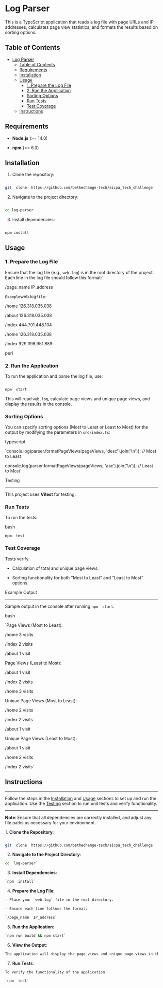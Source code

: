 # Log Parser

This is a TypeScript application that reads a log file with page URLs and IP addresses, calculates page view statistics, and formats the results based on sorting options.

## Table of Contents

- [Log Parser](#log-parser)
  - [Table of Contents](#table-of-contents)
  - [Requirements](#requirements)
  - [Installation](#installation)
  - [Usage](#usage)
    - [1. Prepare the Log File](#1-prepare-the-log-file)
    - [2. Run the Application](#2-run-the-application)
    - [Sorting Options](#sorting-options)
    - [Run Tests](#run-tests)
    - [Test Coverage](#test-coverage)
  - [Instructions](#instructions)

## Requirements

- **Node.js** (>= 14.0)

- **npm** (>= 6.0)

## Installation

1. Clone the repository:

```bash

git  clone  https://github.com/bethechange-tech/aicpa_tech_challenge

```

2. Navigate  to  the  project  directory:

```bash

cd log-parser

```

3. Install  dependencies:

```bash

npm install

```

## Usage

### 1. Prepare the Log File

Ensure  that  the  log  file (e.g., `web.log`) is in the root directory of the project. Each line in the log file should follow this format:`

/page_name  IP_address

`Example`web.log`file:`

/home  126.318.035.038

/about  126.318.035.038

/index  444.701.448.104

/home  126.318.035.038

/index  929.398.951.889

perl

### 2. Run the Application

To run the application and parse the log file, use:

```bash

npm  start
```

This will read `web.log`, calculate page views and unique page views, and display the results in the console.

### Sorting Options

You can specify sorting options (Most to Least or Least to Most) for the output by modifying the parameters in `src/index.ts`:

typescript

`console.log(parser.formatPageViews(pageViews,  'desc').join('\n')); //  Most  to  Least

console.log(parser.formatPageViews(pageViews,  'asc').join('\n')); //  Least  to  Most`

Testing

-------

This project uses **Vitest** for testing.

### Run Tests

To run the tests:

bash

`npm  test`

### Test Coverage

Tests verify:

- Calculation of total and unique page views.

- Sorting functionality for both "Most to Least" and "Least to Most" options.

Example Output

--------------

Sample output in the console after running `npm  start`:

bash

`Page  Views (Most to  Least):

/home  3  visits

/index  2  visits

/about  1  visit

Page  Views (Least to  Most):

/about  1  visit

/index  2  visits

/home  3  visits

Unique  Page  Views (Most to  Least):

/home  2  visits

/index  2  visits

/about  1  visit

Unique  Page  Views (Least to  Most):

/about  1  visit

/home  2  visits

/index  2  visits`

## Instructions

*  *  *  *  *

Follow the steps in the [Installation](#installation) and [Usage](#usage) sections to set up and run the application. Use the [Testing](#testing) section to run unit tests and verify functionality.

*  *  *  *  *

**Note**: Ensure that all dependencies are correctly installed, and adjust any file paths as necessary for your environment.


1\. **Clone the Repository**:

```bash

git  clone  https://github.com/bethechange-tech/aicpa_tech_challenge

```

2. **Navigate to the Project Directory**:

```bash 
cd  log-parser`
```

3. **Install Dependencies**:

```bash
`npm  install`
```

4. **Prepare the Log File**:

```bash
- Place your `web.log` file in the root directory.

- Ensure each line follows the format:

`/page_name  IP_address`
```

5. **Run the Application**:

```bash
`npm run build && npm start`
```


6. **View the Output**:

```bash
The application will display the page views and unique page views in the console, sorted based on the default or specified sorting order.
```

7. **Run Tests**:


```bash
To verify the functionality of the application:

`npm  test`
```
